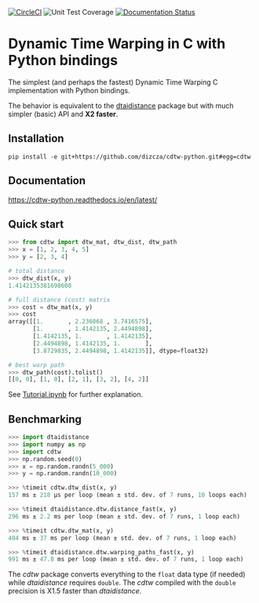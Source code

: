 [![CircleCI](https://circleci.com/gh/dizcza/cdtw-python.svg?style=svg)](https://app.circleci.com/pipelines/github/dizcza/cdtw-python)
![](https://coveralls.io/repos/dizcza/cdtw-python/badge.png "Unit Test Coverage")
[![Documentation Status](https://readthedocs.org/projects/cdtw-python/badge/?version=latest)](https://cdtw-python.readthedocs.io/en/latest/?badge=latest)


# Dynamic Time Warping in C with Python bindings

The simplest (and perhaps the fastest) Dynamic Time Warping C implementation with Python bindings.

The behavior is equivalent to the [dtaidistance](https://github.com/wannesm/dtaidistance) package but with much simpler (basic) API and **X2 faster**.

## Installation

```
pip install -e git+https://github.com/dizcza/cdtw-python.git#egg=cdtw
```

## Documentation

https://cdtw-python.readthedocs.io/en/latest/


## Quick start

```python
>>> from cdtw import dtw_mat, dtw_dist, dtw_path
>>> x = [1, 2, 3, 4, 5]
>>> y = [2, 3, 4]

# total distance
>>> dtw_dist(x, y)
1.4142135381698608

# full distance (cost) matrix
>>> cost = dtw_mat(x, y)
>>> cost
array([[1.       , 2.236068 , 3.7416575],
       [1.       , 1.4142135, 2.4494898],
       [1.4142135, 1.       , 1.4142135],
       [2.4494898, 1.4142135, 1.       ],
       [3.8729835, 2.4494898, 1.4142135]], dtype=float32)

# best warp path
>>> dtw_path(cost).tolist()
[[0, 0], [1, 0], [2, 1], [3, 2], [4, 2]]
```

See [Tutorial.ipynb](./docs/Tutorial.ipynb) for further explanation.


## Benchmarking

```python
>>> import dtaidistance
>>> import numpy as np
>>> import cdtw
>>> np.random.seed(0)
>>> x = np.random.randn(5_000)
>>> y = np.random.randn(10_000)

>>> %timeit cdtw.dtw_dist(x, y)
157 ms ± 218 µs per loop (mean ± std. dev. of 7 runs, 10 loops each)

>>> %timeit dtaidistance.dtw.distance_fast(x, y)
296 ms ± 2.2 ms per loop (mean ± std. dev. of 7 runs, 1 loop each)

>>> %timeit cdtw.dtw_mat(x, y)
404 ms ± 37 ms per loop (mean ± std. dev. of 7 runs, 1 loop each)

>>> %timeit dtaidistance.dtw.warping_paths_fast(x, y)
991 ms ± 47.8 ms per loop (mean ± std. dev. of 7 runs, 1 loop each)
```

The *cdtw* package converts everything to the `float` data type (if needed) while *dtaidistance* requires `double`. The *cdtw* compiled with the `double` precision is X1.5 faster than *dtaidistance*.
